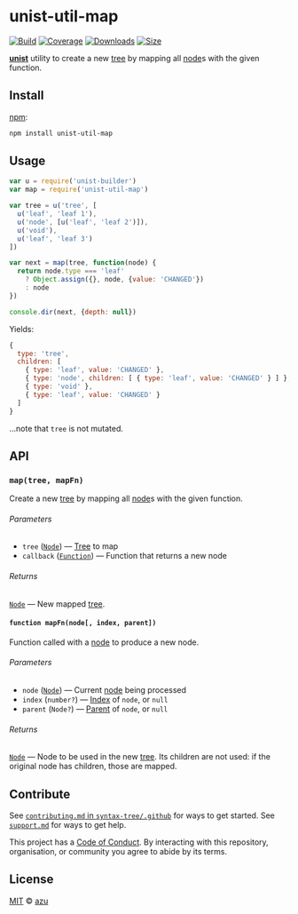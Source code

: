 # unist-util-map

[![Build][build-badge]][build]
[![Coverage][coverage-badge]][coverage]
[![Downloads][downloads-badge]][downloads]
[![Size][size-badge]][size]

[**unist**][unist] utility to create a new [tree][] by mapping all [node][]s
with the given function.

## Install

[npm][]:

```sh
npm install unist-util-map
```

## Usage

```js
var u = require('unist-builder')
var map = require('unist-util-map')

var tree = u('tree', [
  u('leaf', 'leaf 1'),
  u('node', [u('leaf', 'leaf 2')]),
  u('void'),
  u('leaf', 'leaf 3')
])

var next = map(tree, function(node) {
  return node.type === 'leaf'
    ? Object.assign({}, node, {value: 'CHANGED'})
    : node
})

console.dir(next, {depth: null})
```

Yields:

```js
{
  type: 'tree',
  children: [
    { type: 'leaf', value: 'CHANGED' },
    { type: 'node', children: [ { type: 'leaf', value: 'CHANGED' } ] },
    { type: 'void' },
    { type: 'leaf', value: 'CHANGED' }
  ]
}
```

…note that `tree` is not mutated.

## API

### `map(tree, mapFn)`

Create a new [tree][] by mapping all [node][]s with the given function.

###### Parameters

*   `tree` ([`Node`][node]) — [Tree][] to map
*   `callback` ([`Function`][callback]) — Function that returns a new node

###### Returns

[`Node`][node] — New mapped [tree][].

#### `function mapFn(node[, index, parent])`

Function called with a [node][] to produce a new node.

###### Parameters

*   `node` ([`Node`][node]) — Current [node][] being processed
*   `index` (`number?`) — [Index][] of `node`, or `null`
*   `parent` (`Node?`) — [Parent][] of `node`, or `null`

###### Returns

[`Node`][node] — Node to be used in the new [tree][].
Its children are not used: if the original node has children, those are mapped.

## Contribute

See [`contributing.md` in `syntax-tree/.github`][contributing] for ways to get
started.
See [`support.md`][support] for ways to get help.

This project has a [Code of Conduct][coc].
By interacting with this repository, organisation, or community you agree to
abide by its terms.

## License

[MIT][license] © [azu][author]

<!-- Definitions -->

[build-badge]: https://img.shields.io/travis/syntax-tree/unist-util-find-all-after.svg

[build]: https://travis-ci.org/syntax-tree/unist-util-find-all-after

[coverage-badge]: https://img.shields.io/codecov/c/github/syntax-tree/unist-util-find-all-after.svg

[coverage]: https://codecov.io/github/syntax-tree/unist-util-find-all-after

[downloads-badge]: https://img.shields.io/npm/dm/unist-util-find-all-after.svg

[downloads]: https://www.npmjs.com/package/unist-util-find-all-after

[size-badge]: https://img.shields.io/bundlephobia/minzip/unist-util-find-all-after.svg

[size]: https://bundlephobia.com/result?p=unist-util-find-all-after

[npm]: https://docs.npmjs.com/cli/install

[license]: license

[author]: https://efcl.info

[unist]: https://github.com/syntax-tree/unist

[node]: https://github.com/syntax-tree/unist#node

[tree]: https://github.com/syntax-tree/unist#tree

[parent]: https://github.com/syntax-tree/unist#parent-1

[index]: https://github.com/syntax-tree/unist#index

[callback]: #function-mapfnnode-index-parent

[contributing]: https://github.com/syntax-tree/.github/blob/master/contributing.md

[support]: https://github.com/syntax-tree/.github/blob/master/support.md

[coc]: https://github.com/syntax-tree/.github/blob/master/code-of-conduct.md
